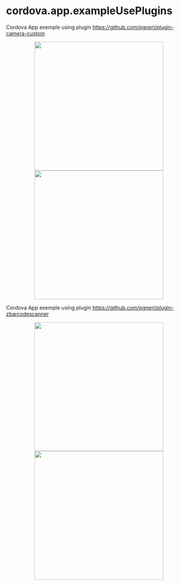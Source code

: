 # cordova.app.exampleUsePlugins
Cordova App exemple using plugin https://github.com/pgneri/plugin-camera-custom

<p align="center"> <img src="https://cloud.githubusercontent.com/assets/15379047/18616137/e47c906c-7d8c-11e6-8606-005b6668895b.PNG" width="350"/>
<img src="https://cloud.githubusercontent.com/assets/15379047/18616163/0b8d3cce-7d8d-11e6-8a4c-6b50d80e6c8c.PNG" width="350" padding-left="20px"/> </p>

Cordova App exemple using plugin https://github.com/pgneri/plugin-zbarcodescanner

<p align="center"> <img src="https://cloud.githubusercontent.com/assets/15379047/20493049/72640a2e-affe-11e6-9c45-83b0fa43d0c5.jpg" width="350"/>
<img src="https://cloud.githubusercontent.com/assets/15379047/20493052/7610e9b2-affe-11e6-8b08-c6b3a2600585.jpg" width="350" padding-left="20px"/> </p>
